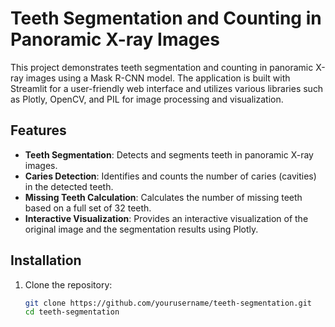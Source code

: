 # Teeth Segmentation and Counting in Panoramic X-ray Images

This project demonstrates teeth segmentation and counting in panoramic X-ray images using a Mask R-CNN model. The application is built with Streamlit for a user-friendly web interface and utilizes various libraries such as Plotly, OpenCV, and PIL for image processing and visualization.

## Features

- **Teeth Segmentation**: Detects and segments teeth in panoramic X-ray images.
- **Caries Detection**: Identifies and counts the number of caries (cavities) in the detected teeth.
- **Missing Teeth Calculation**: Calculates the number of missing teeth based on a full set of 32 teeth.
- **Interactive Visualization**: Provides an interactive visualization of the original image and the segmentation results using Plotly.

## Installation

1. Clone the repository:
   ```sh
   git clone https://github.com/yourusername/teeth-segmentation.git
   cd teeth-segmentation
